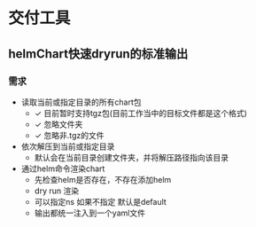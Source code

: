 # 交付工具
## helmChart快速dryrun的标准输出
### 需求
+ 读取当前或指定目录的所有chart包
  - ✓ 目前暂时支持tgz包(目前工作当中的目标文件都是这个格式)
  - ✓ 忽略文件夹
  - ✓ 忽略非.tgz的文件
+ 依次解压到当前或指定目录
  - 默认会在当前目录创建文件夹，并将解压路径指向该目录
+ 通过helm命令渲染chart
  - 先检查helm是否存在，不存在添加helm
  - dry run 渲染
  - 可以指定ns 如果不指定 默认是default
  - 输出都统一注入到一个yaml文件
  
